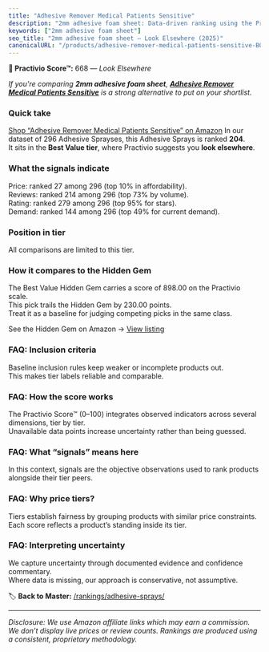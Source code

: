 ```yaml
---
title: "Adhesive Remover Medical Patients Sensitive"
description: "2mm adhesive foam sheet: Data-driven ranking using the Practivio Score™. Positioned by quality, value, demand, findability, momentum."
keywords: ["2mm adhesive foam sheet"]
seo_title: "2mm adhesive foam sheet — Look Elsewhere (2025)"
canonicalURL: "/products/adhesive-remover-medical-patients-sensitive-B0D9B6X7HZ/"
---
```


**🚫 Practivio Score™:** 668 — _Look Elsewhere_


*If you're comparing **2mm adhesive foam sheet**, **[Adhesive Remover Medical Patients Sensitive](https://www.amazon.com/dp/B0D9B6X7HZ?tag=practivio-20)** is a strong alternative to put on your shortlist.*
### Quick take
[Shop “Adhesive Remover Medical Patients Sensitive” on Amazon](https://www.amazon.com/dp/B0D9B6X7HZ?tag=practivio-20)
In our dataset of 296 Adhesive Sprayses, this Adhesive Sprays is ranked **204**.  
It sits in the **Best Value tier**, where Practivio suggests you **look elsewhere**.

### What the signals indicate
Price: ranked 27 among 296 (top 10% in affordability).  
Reviews: ranked 214 among 296 (top 73% by volume).  
Rating: ranked 279 among 296 (top 95% for stars).  
Demand: ranked 144 among 296 (top 49% for current demand).

### Position in tier
All comparisons are limited to this tier.

### How it compares to the Hidden Gem
The Best Value Hidden Gem carries a score of 898.00 on the Practivio scale.  
This pick trails the Hidden Gem by 230.00 points.  
Treat it as a baseline for judging competing picks in the same class.  

See the Hidden Gem on Amazon → [View listing](https://www.amazon.com/dp/B08QSKYTBB?tag=practivio-20)

### FAQ: Inclusion criteria
Baseline inclusion rules keep weaker or incomplete products out.  
This makes tier labels reliable and comparable.

### FAQ: How the score works
The Practivio Score™ (0–100) integrates observed indicators across several dimensions, tier by tier.  
Unavailable data points increase uncertainty rather than being guessed.

### FAQ: What “signals” means here
In this context, signals are the objective observations used to rank products alongside their tier peers.

### FAQ: Why price tiers?
Tiers establish fairness by grouping products with similar price constraints.  
Each score reflects a product’s standing inside its tier.

### FAQ: Interpreting uncertainty
We capture uncertainty through documented evidence and confidence commentary.  
Where data is missing, our approach is conservative, not assumptive.


🏷️ **Back to Master:** [/rankings/adhesive-sprays/](/rankings/adhesive-sprays/)

---
_Disclosure: We use Amazon affiliate links which may earn a commission. We don’t display live prices or review counts. Rankings are produced using a consistent, proprietary methodology._
